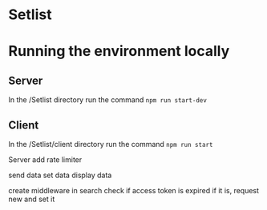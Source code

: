 # Setlist

# Running the environment locally

## Server

In the /Setlist directory run the command `npm run start-dev`

## Client

In the /Setlist/client directory run the command `npm run start`


Server add rate limiter

send data
set data
display data


create middleware in search
    check if access token is expired
        if it is, request new and set it